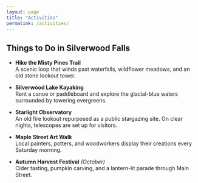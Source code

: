 ```yaml
---
layout: page
title: "Activities"
permalink: /activities/
---
```


## Things to Do in Silverwood Falls

- **Hike the Misty Pines Trail**  
  A scenic loop that winds past waterfalls, wildflower meadows, and an old stone lookout tower.  

- **Silverwood Lake Kayaking**  
  Rent a canoe or paddleboard and explore the glacial-blue waters surrounded by towering evergreens.  

- **Starlight Observatory**  
  An old fire lookout repurposed as a public stargazing site. On clear nights, telescopes are set up for visitors.  

- **Maple Street Art Walk**  
  Local painters, potters, and woodworkers display their creations every Saturday morning.  

- **Autumn Harvest Festival** *(October)*  
  Cider tasting, pumpkin carving, and a lantern-lit parade through Main Street.  
